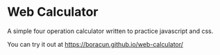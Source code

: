 # Web Calculator

A simple four operation calculator written to practice javascript and css.

You can try it out at https://boracun.github.io/web-calculator/
